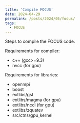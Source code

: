```yaml
---
title: 'Compile FOCUS'
date: 2024-04-29
permalink: /posts/2024/05/focus/
tags:
  - FOCUS
---
```


Steps to compile the FOCUS code.

Requirements for compiler:
- c++ (gcc>=9.3)
- nvcc (for gpu)

Requirements for libraries:
- openmpi
- boost
- extlibs/gsl
- extlibs/magma (for gpu)
- extlibs/nccl (for gpu)
- extlibs/zquatev
- src/ctns/gpu_kernel

